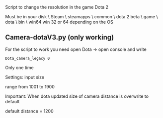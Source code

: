Script to change the resolution in the game Dota 2

Must be in your disk \ Steam \ steamapps \ common \ dota 2 beta \ game \ dota \ bin \ win64
win 32 or 64 depending on the OS

## Camera-dotaV3.py (only working)
For the script to work you need open Dota -> open console and write 
```
Dota_camera_legacy 0
```
Only one time

Settings:
input size

range from 1001 to 1900

Important:
When dota updated size of camera distance is overwrite to default

default distance = 1200
